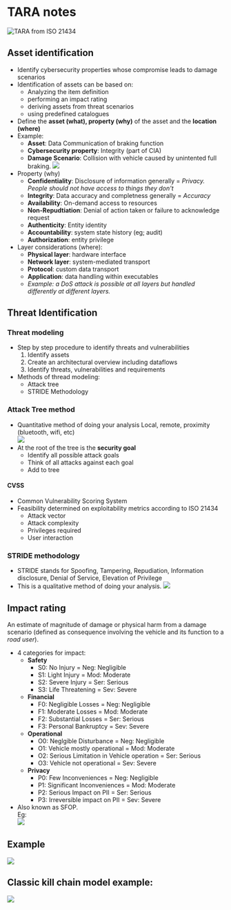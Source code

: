 # TARA notes
![](tara_iso21434.png "TARA from ISO 21434")

## Asset identification
* Identify cybersecurity properties whose compromise leads to damage scenarios
* Identification of assets can be based on:
  * Analyzing the item definition
  * performing an impact rating
  * deriving assets from threat scenarios
  * using predefined catalogues
* Define the **asset (what), property (why)** of the asset and the **location (where)**
* Example:
  * **Asset**: Data Communication of braking function
  * **Cybersecurity property**: Integrity (part of CIA)
  * **Damage Scenario**: Collision with vehicle caused by unintented full braking.
![](assets(what).png)
* Property (why)
  * **Confidentiality**: Disclosure of information generally = _Privacy. People should not have access to things they don't_
  * **Integrity**: Data accuracy and completness generally = _Accuracy_
  * **Availability**: On-demand access to resources
  * **Non-Repudtiation**: Denial of action taken or failure to acknowledge request
  * **Authenticity**: Entity identity
  * **Accountability**: system state history (eg; audit)
  * **Authorization**: entity privilege
* Layer considerations (where):
  * **Physical layer**: hardware interface
  * **Network layer**: system-mediated transport
  * **Protocol**: custom data transport
  * **Application**: data handling within executables
  * _Example: a DoS attack is possible at all layers but handled differently at different layers._

## Threat Identification
### Threat modeling
* Step by step procedure to identify threats and vulnerabilities
  1. Identify assets
  2. Create an architectural overview including dataflows
  3. Identify threats, vulnerabilities and requirements
* Methods of thread modeling:
  * Attack tree
  * STRIDE Methodology
### Attack Tree method
* Quantitative method of doing your analysis
Local, remote, proximity (bluetooth, wifi, etc) <br>
![](attacktreemethodology.png)
* At the root of the tree is the **security goal**
  * Identify all possible attack goals
  * Think of all attacks against each goal
  * Add to tree

#### CVSS
* Common Vulnerability Scoring System
* Feasibility determined on exploitability metrics according to ISO 21434
  * Attack vector
  * Attack complexity
  * Privileges required
  * User interaction 

### STRIDE methodology
* STRIDE stands for Spoofing, Tampering, Repudiation, Information disclosure, Denial of Service, Elevation of Privilege
* This is a qualitative method of doing your analysis.
![](stride.png)

## Impact rating
An estimate of magnitude of damage or physical harm from a damage scenario (defined as consequence involving the vehicle and its function to a _road user_). <br>
* 4 categories for impact:
  * **Safety**
    * S0: No Injury = Neg: Negligible
    * S1: Light Injury = Mod: Moderate
    * S2: Severe Injury = Ser: Serious
    * S3: Life Threatening = Sev: Severe
  * **Financial**
    * F0: Negligible Losses = Neg: Negligible
    * F1: Moderate Losses = Mod: Moderate
    * F2: Substantial Losses = Ser: Serious
    * F3: Personal Bankruptcy = Sev: Severe
  * **Operational**
    * O0: Neglgible Disturbance = Neg: Negligible
    * O1: Vehicle mostly operational = Mod: Moderate
    * O2: Serious Limitation in Vehicle operation = Ser: Serious
    * O3: Vehicle not operational = Sev: Severe
  * **Privacy**
    * P0: Few Inconveniences = Neg: Negligible
    * P1: Significant Inconveniences = Mod: Moderate
    * P2: Serious Impact on PII = Ser: Serious
    * P3: Irreversible impact on PII = Sev: Severe
* Also known as SFOP. <br>
Eg: <br>
![](impactrating.png)

## Example
![](example.png)

## Classic kill chain model example:
![](killchainmodel.png)